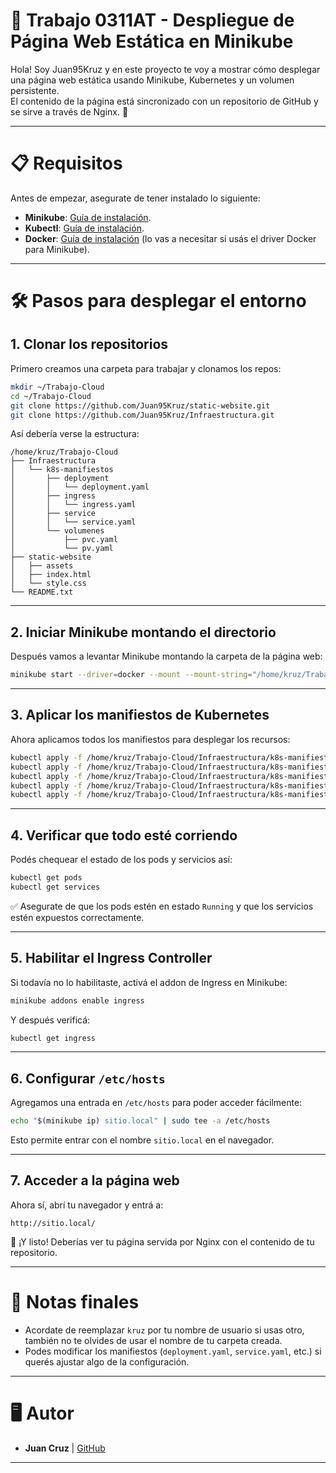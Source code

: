 # 🚀 Trabajo 0311AT - Despliegue de Página Web Estática en Minikube

Hola! Soy Juan95Kruz y en este proyecto te voy a mostrar cómo desplegar una página web estática usando Minikube, Kubernetes y un volumen persistente.  
El contenido de la página está sincronizado con un repositorio de GitHub y se sirve a través de Nginx. 🚀

---

# 📋 Requisitos

Antes de empezar, asegurate de tener instalado lo siguiente:

- **Minikube**: [Guía de instalación](https://minikube.sigs.k8s.io/docs/).
- **Kubectl**: [Guía de instalación](https://kubernetes.io/docs/tasks/tools/install-kubectl/).
- **Docker**: [Guía de instalación](https://docs.docker.com/get-docker/) (lo vas a necesitar si usás el driver Docker para Minikube).

---

# 🛠️ Pasos para desplegar el entorno

## 1. Clonar los repositorios

Primero creamos una carpeta para trabajar y clonamos los repos:

```bash
mkdir ~/Trabajo-Cloud
cd ~/Trabajo-Cloud
git clone https://github.com/Juan95Kruz/static-website.git
git clone https://github.com/Juan95Kruz/Infraestructura.git
```

Así debería verse la estructura:

```
/home/kruz/Trabajo-Cloud
├── Infraestructura
│   └── k8s-manifiestos
│       ├── deployment
│       │   └── deployment.yaml
│       ├── ingress
│       │   └── ingress.yaml
│       ├── service
│       │   └── service.yaml
│       └── volumenes
│           ├── pvc.yaml
│           └── pv.yaml
├── static-website
│   ├── assets
│   ├── index.html
│   └── style.css
└── README.txt
```

---

## 2. Iniciar Minikube montando el directorio

Después vamos a levantar Minikube montando la carpeta de la página web:

```bash
minikube start --driver=docker --mount --mount-string="/home/kruz/Trabajo-Cloud/static-website:/mnt/web"
```

---

## 3. Aplicar los manifiestos de Kubernetes

Ahora aplicamos todos los manifiestos para desplegar los recursos:

```bash
kubectl apply -f /home/kruz/Trabajo-Cloud/Infraestructura/k8s-manifiestos/volumenes/pv.yaml
kubectl apply -f /home/kruz/Trabajo-Cloud/Infraestructura/k8s-manifiestos/volumenes/pvc.yaml
kubectl apply -f /home/kruz/Trabajo-Cloud/Infraestructura/k8s-manifiestos/deployment/deployment.yaml
kubectl apply -f /home/kruz/Trabajo-Cloud/Infraestructura/k8s-manifiestos/service/service.yaml
kubectl apply -f /home/kruz/Trabajo-Cloud/Infraestructura/k8s-manifiestos/ingress/ingress.yaml
```

---

## 4. Verificar que todo esté corriendo

Podés chequear el estado de los pods y servicios así:

```bash
kubectl get pods
kubectl get services
```

✅ Asegurate de que los pods estén en estado `Running` y que los servicios estén expuestos correctamente.

---

## 5. Habilitar el Ingress Controller

Si todavía no lo habilitaste, activá el addon de Ingress en Minikube:

```bash
minikube addons enable ingress
```

Y después verificá:

```bash
kubectl get ingress
```

---

## 6. Configurar `/etc/hosts`

Agregamos una entrada en `/etc/hosts` para poder acceder fácilmente:

```bash
echo "$(minikube ip) sitio.local" | sudo tee -a /etc/hosts
```

Esto permite entrar con el nombre `sitio.local` en el navegador.

---

## 7. Acceder a la página web

Ahora sí, abrí tu navegador y entrá a:

```text
http://sitio.local/
```

🎉 ¡Y listo! Deberías ver tu página servida por Nginx con el contenido de tu repositorio.

---

# 📎 Notas finales

- Acordate de reemplazar `kruz` por tu nombre de usuario si usas otro, también no te olvides de usar el nombre de tu carpeta creada.
- Podes modificar los manifiestos (`deployment.yaml`, `service.yaml`, etc.) si querés ajustar algo de la configuración.

---

# 🖥️ Autor

- **Juan Cruz** | [GitHub](https://github.com/Juan95Kruz)

---
